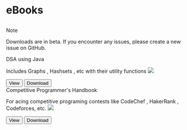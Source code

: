 # eBooks


<!-- for files, upload to github , grab blob link and append ?raw=true
    or add to public/assets/documents then reference using /assets/documents/name.ext
    
    if using the former , use window.open otherwise use the dummy anchor tag by calling downloadDoc()
-->

<a id="downloader" style="display: none;"></a>

<h2></h2>

>[!NOTE]
>Downloads are in beta. If you encounter any issues, please create a new issue on GitHub.

<div class="VPFeature">
    <article class="box"><span class="title">DSA using Java</span>
        <p class="details">Includes Graphs , Hashsets , etc with their utility functions <img class="emoji-VPFeature" src="https://em-content.zobj.net/source/microsoft-teams/400/winking-face_1f609.png" /></p>
        <div class="FeatureButtons">
            <button class="VPButton medium alt" onclick="window.open('/java/documents/dsa-java.pdf', '_blank')">View</button>
            <button class="VPButton medium brand" onclick="downloadDoc('/java/documents/dsa-java.pdf', 'DSA.pdf') " >Download</button>
        </div>
    </article>
</div>

<div class="VPFeature">
    <article class="box"><span class="title">Competitive Programmer's Handbook</span>
        <p class="details">For acing competitive programing contests like CodeChef , HakerRank , Codeforces, etc.  <img class="emoji-VPFeature" src="https://em-content.zobj.net/source/microsoft-teams/400/smiling-face-with-sunglasses_1f60e.png" /></p>
        <div class="FeatureButtons">
            <button class="VPButton medium alt" onclick="window.open('/java/documents/cp-cses.pdf', '_blank')">View</button>
            <button class="VPButton medium brand" onclick=" downloadDoc('/java/documents/cp-cses.pdf', 'book.pdf') ">Download</button>
        </div>
    </article>
</div>

